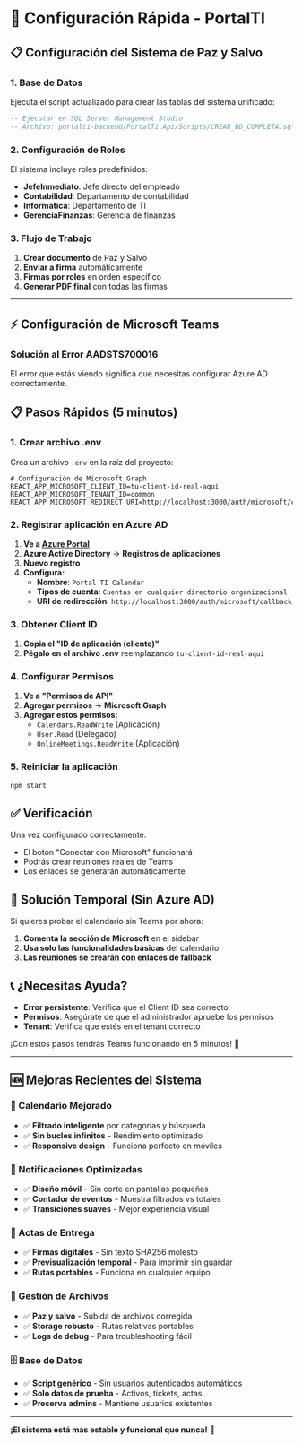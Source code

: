 # 🚀 Configuración Rápida - PortalTI

## 📋 **Configuración del Sistema de Paz y Salvo**

### **1. Base de Datos**
Ejecuta el script actualizado para crear las tablas del sistema unificado:

```sql
-- Ejecutar en SQL Server Management Studio
-- Archivo: portalti-backend/PortalTi.Api/Scripts/CREAR_BD_COMPLETA.sql
```

### **2. Configuración de Roles**
El sistema incluye roles predefinidos:
- **JefeInmediato**: Jefe directo del empleado
- **Contabilidad**: Departamento de contabilidad
- **Informatica**: Departamento de TI
- **GerenciaFinanzas**: Gerencia de finanzas

### **3. Flujo de Trabajo**
1. **Crear documento** de Paz y Salvo
2. **Enviar a firma** automáticamente
3. **Firmas por roles** en orden específico
4. **Generar PDF final** con todas las firmas

---

## ⚡ **Configuración de Microsoft Teams**

### **Solución al Error AADSTS700016**

El error que estás viendo significa que necesitas configurar Azure AD correctamente.

## 📋 **Pasos Rápidos (5 minutos)**

### **1. Crear archivo .env**
Crea un archivo `.env` en la raíz del proyecto:

```env
# Configuración de Microsoft Graph
REACT_APP_MICROSOFT_CLIENT_ID=tu-client-id-real-aqui
REACT_APP_MICROSOFT_TENANT_ID=common
REACT_APP_MICROSOFT_REDIRECT_URI=http://localhost:3000/auth/microsoft/callback
```

### **2. Registrar aplicación en Azure AD**

1. **Ve a [Azure Portal](https://portal.azure.com)**
2. **Azure Active Directory** → **Registros de aplicaciones**
3. **Nuevo registro**
4. **Configura:**
   - **Nombre**: `Portal TI Calendar`
   - **Tipos de cuenta**: `Cuentas en cualquier directorio organizacional`
   - **URI de redirección**: `http://localhost:3000/auth/microsoft/callback`

### **3. Obtener Client ID**

1. **Copia el "ID de aplicación (cliente)"**
2. **Pégalo en el archivo .env** reemplazando `tu-client-id-real-aqui`

### **4. Configurar Permisos**

1. **Ve a "Permisos de API"**
2. **Agregar permisos** → **Microsoft Graph**
3. **Agregar estos permisos:**
   - `Calendars.ReadWrite` (Aplicación)
   - `User.Read` (Delegado)
   - `OnlineMeetings.ReadWrite` (Aplicación)

### **5. Reiniciar la aplicación**

```bash
npm start
```

## ✅ **Verificación**

Una vez configurado correctamente:
- El botón "Conectar con Microsoft" funcionará
- Podrás crear reuniones reales de Teams
- Los enlaces se generarán automáticamente

## 🔧 **Solución Temporal (Sin Azure AD)**

Si quieres probar el calendario sin Teams por ahora:

1. **Comenta la sección de Microsoft** en el sidebar
2. **Usa solo las funcionalidades básicas** del calendario
3. **Las reuniones se crearán con enlaces de fallback**

## 📞 **¿Necesitas Ayuda?**

- **Error persistente**: Verifica que el Client ID sea correcto
- **Permisos**: Asegúrate de que el administrador apruebe los permisos
- **Tenant**: Verifica que estés en el tenant correcto

¡Con estos pasos tendrás Teams funcionando en 5 minutos! 🎉

---

## 🆕 **Mejoras Recientes del Sistema**

### **📅 Calendario Mejorado**
- ✅ **Filtrado inteligente** por categorías y búsqueda
- ✅ **Sin bucles infinitos** - Rendimiento optimizado
- ✅ **Responsive design** - Funciona perfecto en móviles

### **📱 Notificaciones Optimizadas**
- ✅ **Diseño móvil** - Sin corte en pantallas pequeñas
- ✅ **Contador de eventos** - Muestra filtrados vs totales
- ✅ **Transiciones suaves** - Mejor experiencia visual

### **📄 Actas de Entrega**
- ✅ **Firmas digitales** - Sin texto SHA256 molesto
- ✅ **Previsualización temporal** - Para imprimir sin guardar
- ✅ **Rutas portables** - Funciona en cualquier equipo

### **💾 Gestión de Archivos**
- ✅ **Paz y salvo** - Subida de archivos corregida
- ✅ **Storage robusto** - Rutas relativas portables
- ✅ **Logs de debug** - Para troubleshooting fácil

### **🗄️ Base de Datos**
- ✅ **Script genérico** - Sin usuarios autenticados automáticos
- ✅ **Solo datos de prueba** - Activos, tickets, actas
- ✅ **Preserva admins** - Mantiene usuarios existentes

---

**¡El sistema está más estable y funcional que nunca!** 🚀
